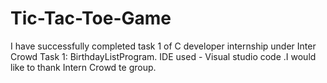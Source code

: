 # Tic-Tac-Toe-Game
 I  have successfully completed task 1 of  C developer internship under Inter Crowd  Task 1: BirthdayListProgram.    IDE used - Visual studio code .I would like to thank Intern Crowd te group.

